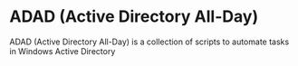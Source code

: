 # ADAD (Active Directory All-Day)
ADAD (Active Directory All-Day) is a collection of scripts to automate tasks in Windows Active Directory
